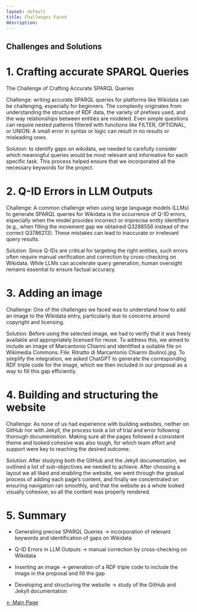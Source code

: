 ```yaml
---
layout: default
title: Challenges Faced 
description:
---
```

## Challenges and Solutions

# 1. Crafting accurate SPARQL Queries
The Challenge of Crafting Accurate SPARQL Queries

Challenge: writing accurate SPARQL queries for platforms like Wikidata can be challenging, especially for beginners. The complexity originates from understanding the structure of RDF data, the variety of prefixes used, and the way relationships between entities are modeled. Even simple questions can require nested patterns filtered with functions like FILTER, OPTIONAL, or UNION. A small error in syntax or logic can result in no results or misleading ones.

Solution: to identify gaps on wikidata, we needed to carefully consider which meaningful queries would be most relevant and informative for each specific task. This process helped ensure that we incorporated all the necessary keywords for the project. 

# 2. Q-ID Errors in LLM Outputs
Challenge: A common challenge when using large language models (LLMs) to generate SPARQL queries for Wikidata is the occurrence of Q-ID errors, especially when the model provides incorrect or imprecise entity identifiers (e.g., when filling the movement gap we obtained Q3288556  instead of the correct Q3786213). These mistakes can lead to inaccurate or irrelevant query results. 

Solution: Since Q-IDs are critical for targeting the right entities, such errors often require manual verification and correction by cross-checking on Wikidata. While LLMs can accelerate query generation, human oversight remains essential to ensure factual accuracy.

# 3. Adding an image 

Challenge: One of the challenges we faced was to understand how to add an image to the Wikidata entry, particularly due to concerns around copyright and licensing. 

Solution: Before using the selected image, we had to verify that it was freely available and appropriately licensed for reuse. To address this, we aimed to include an image of Marcantonio Chiarini and identified a suitable file on Wikimedia Commons: File: Ritratto di Marcantonio Chiarini (bulino).jpg. To simplify the integration, we asked ChatGPT to generate the corresponding RDF triple code for the image, which we then included in our proposal as a way to fill this gap efficiently. 

# 4. Building and structuring the website 

Challenge: As none of us had experience with building websites, neither on GitHub nor with Jekyll, the process took a lot of trial and error following thorough documentation. Making sure all the pages followed a consistent theme and looked cohesive was also tough, for which team effort and support were key to reaching the desired outcome. 


Solution: After studying both the GitHub and the Jekyll documentation, we outlined a list of sub-objectives we needed to achieve. After choosing a layout we all liked and enabling the website, we went through the gradual process of adding each page’s content, and finally we concentrated on ensuring navigation ran smoothly, and that the website as a whole looked visually cohesive, so all the content was properly rendered.

# 5. Summary 

- Generating precise SPARQL Queries → incorporation of relevant keywords and identification of gaps on Wikidata

- Q-ID Errors in LLM Outputs → manual correction by cross-checking on Wikidata

- Inserting an image → generation of a RDF triple code to include the image in the proposal and fill the gap

- Developing and structuring the website → study of the GitHub and Jekyll documentation



[← Main Page](./)
